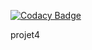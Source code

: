 
[![Codacy Badge](https://api.codacy.com/project/badge/Grade/bb17008ac9764c21bcd091d162b26eeb)](https://app.codacy.com/manual/DupontThomas/projet4?utm_source=github.com&utm_medium=referral&utm_content=DupontThomas/projet4&utm_campaign=Badge_Grade_Dashboard)

projet4
